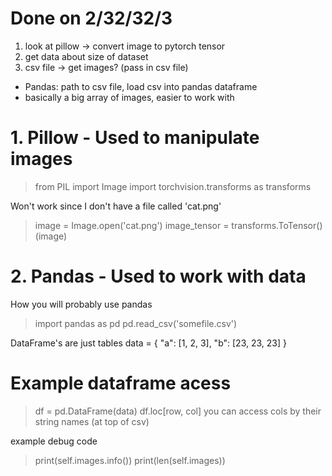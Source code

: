 # Done on 2/32/32/3
1. look at pillow -> convert image to pytorch tensor
2. get data about size of dataset
3. csv file -> get images? (pass in csv file)
* Pandas: path to csv file, load csv into pandas dataframe
* basically a big array of images, easier to work with


# 1. Pillow - Used to manipulate images
>from PIL import Image
>import torchvision.transforms as transforms

Won't work since I don't have a file called 'cat.png'
>image = Image.open('cat.png')
>image_tensor = transforms.ToTensor()(image)

# 2. Pandas - Used to work with data

How you will probably use pandas
>import pandas as pd
>pd.read_csv('somefile.csv')

DataFrame's are just tables
data = {
    "a": [1, 2, 3],
    "b": [23, 23, 23]
}

# Example dataframe acess
>df = pd.DataFrame(data)
>df.loc[row, col]
you can access cols by their string names (at top of csv)

example debug code
> print(self.images.info())
> print(len(self.images))
